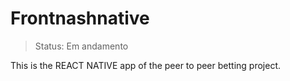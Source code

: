 # Frontnashnative

> Status: Em andamento

This is the REACT NATIVE app of the peer to peer betting project.
